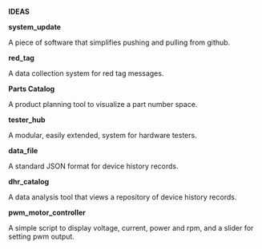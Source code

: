 **IDEAS**

**system_update**

A piece of software that simplifies pushing and pulling from github.

**red_tag**

A data collection system for red tag messages.

**Parts Catalog**

A product planning tool to visualize a part number space.

**tester_hub**

A modular, easily extended, system for hardware testers.

**data_file**

A standard JSON format for device history records.

**dhr_catalog**

A data analysis tool that views a repository of device history records.

**pwm_motor_controller**

A simple script to display voltage, current, power and rpm, and a slider for setting pwm output.

